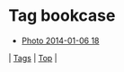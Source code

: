 <!--
title: Tag bookcase
date: 2020-06-28T15:26:59.281Z
tags:
-->
# Tag bookcase

 * [Photo 2014-01-06 18](72459318170.md)

| [Tags](tags.md) | [Top](index.md) |
